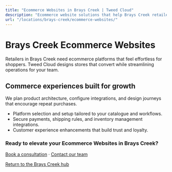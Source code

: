 ```yaml
---
title: "Ecommerce Websites in Brays Creek | Tweed Cloud"
description: "Ecommerce website solutions that help Brays Creek retailers sell with confidence."
url: "/locations/brays-creek/ecommerce-websites/"
---
```


# Brays Creek Ecommerce Websites

Retailers in Brays Creek need ecommerce platforms that feel effortless for shoppers. Tweed Cloud designs stores that convert while streamlining operations for your team.

## Commerce experiences built for growth

We plan product architecture, configure integrations, and design journeys that encourage repeat purchases.

- Platform selection and setup tailored to your catalogue and workflows.
- Secure payments, shipping rules, and inventory management integrations.
- Customer experience enhancements that build trust and loyalty.

### Ready to elevate your Ecommerce Websites in Brays Creek?

[Book a consultation](/consultation/) · [Contact our team](/contact/)

[Return to the Brays Creek hub](/locations/brays-creek/)
